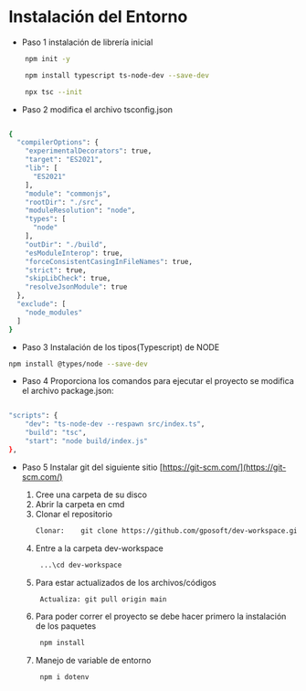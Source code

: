 # Instalación del Entorno

- Paso 1 instalación de librería inicial

```bash
    npm init -y

    npm install typescript ts-node-dev --save-dev

    npx tsc --init

```

- Paso 2 modifica el archivo tsconfig.json

```bash

{
  "compilerOptions": {
    "experimentalDecorators": true,
    "target": "ES2021",
    "lib": [
      "ES2021"
    ],
    "module": "commonjs",
    "rootDir": "./src",
    "moduleResolution": "node",
    "types": [
      "node"
    ],
    "outDir": "./build",
    "esModuleInterop": true,
    "forceConsistentCasingInFileNames": true,
    "strict": true,
    "skipLibCheck": true,
    "resolveJsonModule": true
  },
  "exclude": [
    "node_modules"
  ]
}

```

- Paso 3 Instalación de los tipos(Typescript) de NODE

```bash
npm install @types/node --save-dev
```

- Paso 4 Proporciona los comandos para ejecutar el proyecto se modifica el archivo package.json:

```bash

"scripts": {
    "dev": "ts-node-dev --respawn src/index.ts",
    "build": "tsc",
    "start": "node build/index.js"
},

```

- Paso 5 Instalar git del siguiente sitio [https://git-scm.com/](https://git-scm.com/)

  1. Cree una carpeta de su disco
  2. Abrir la carpeta en cmd
  3. Clonar el repositorio
     ```bash
     Clonar:    git clone https://github.com/gposoft/dev-workspace.git
     ```
  4. Entre a la carpeta dev-workspace
     ```bash
      ...\cd dev-workspace
     ```
  5. Para estar actualizados de los archivos/códigos
     ```bash
      Actualiza: git pull origin main
     ```
  6. Para poder correr el proyecto se debe hacer primero la instalación de los paquetes
     ```bash
      npm install
     ```
  7. Manejo de variable de entorno
     ```bash
      npm i dotenv
     ```
